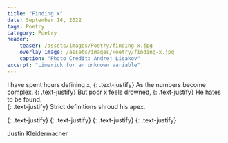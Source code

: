 ```yaml
---
title: "Finding x"
date: September 14, 2022
tags: Poetry
category: Poetry
header:
    teaser: /assets/images/Poetry/finding-x.jpg
    overlay_image: /assets/images/Poetry/finding-x.jpg
    caption: "Photo Credit: Andrej Lisakov"
excerpt: "Limerick for an unknown variable"
---
```


I have spent hours defining x, 
{: .text-justify}
As the numbers become complex. 
{: .text-justify}
But poor x feels drowned, 
{: .text-justify}
He hates to be found.  
{: .text-justify}
Strict definitions shroud his apex. 

{: .text-justify}
{: .text-justify}
{: .text-justify}
{: .text-justify}


Justin Kleidermacher